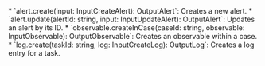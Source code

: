 <!--start-alert-creation-->* `alert.create(input: InputCreateAlert): OutputAlert`: Creates a new alert.<!--end-alert-creation-->
<!--start-alert-update-->* `alert.update(alertId: string, input: InputUpdateAlert): OutputAlert`: Updates an alert by its ID.<!--end-alert-update-->
<!--start-observable-creation-->* `observable.createInCase(caseId: string, observable: InputObservable): OutputObservable`: Creates an observable within a case.<!--end-observable-creation-->
<!--start-log-creation-->* `log.create(taskId: string, log: InputCreateLog): OutputLog`: Creates a log entry for a task.<!--end-log-creation-->